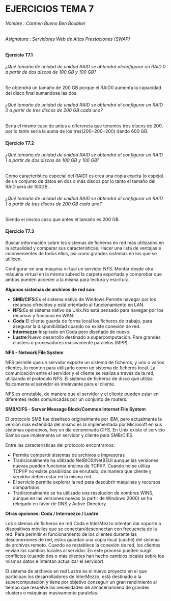
# EJERCICIOS TEMA 7

###### Nombre : Carmen Bueno Ben Boubker
###### Asignatura : Servidores Web de Altas Prestaciones (SWAP)



#### Ejercicio T7.1

###### ¿Qué tamaño de unidad de unidad RAID se obtendrá alconfigurar un RAID 0 a partir de dos discos de 100 GB y 100 GB?

Se obtendrá un tamaño de 200 GB porque el RAID0 aumenta la capacidad del disco final sumandose las dos.

###### ¿Qué tamaño de unidad de unidad RAID se obtendrá al configurar un RAID 0 a partir de tres discos de 200 GB cada uno?

Seria el mismo caso de antes a diferencia que tenemos tres discos de 200, por lo tanto seria la suma de los tres(200+200+200) dando 600 GB.

#### Ejercicio T7.2

###### ¿Qué tamaño de unidad de unidad RAID se obtendrá al configurar un RAID 1 a partir de dos discos de 100 GB y 100 GB?

Como característica especial del RAID1 es crea una copia exacta (o espejo) de un conjunto de datos en dos o más discos por lo tanto el tamaño del RAID será de 100GB .

###### ¿Qué tamaño de unidad de unidad RAID se obtendrá al configurar un RAID 1 a partir de tres discos de 200 GB cada uno?

Siendo el mismo caso que antes el tamaño es 200 GB.

#### Ejercicio T7.3

Buscar información sobre los sistemas de ficheros en red más utilizados en la actualidad y comparar sus características. Hacer una lista de ventajas e inconvenientes de todos ellos, así como grandes sistemas en los que se utilicen.

Configurar en una máquina virtual un servidor NFS. Montar desde otra máquina virtual en la misma subred la carpeta exportada y comprobar que ambas pueden acceder a la misma para lectura y escritura.

**Algunos sistemas de archivos de red son:**


- **SMB/CIFS**:Es el sistema nativo de Windows.Permite navegar por los recursos ofrecidos y está orientado al funcionamiento en LAN.
- **NFS**:Es el sistema nativo de Unix.No está pensado para navegar por los recursos y funciona en WAN.
- **Coda**:El cliente guarda de forma local los ficheros de trabajo, para asegurar la disponibilidad cuando no existe conexión de red.
- **Intermezzo**:Inspirado en Coda pero diseñado de nuevo.
- **Lustre**:Nuevo desarrollo destinado a supercomputación. Para grandes clusters o procesadores masivamente paralelos (MPP).




**NFS - Network File System**

NFS permite que un servidor exporte un sistema de ficheros, y uno o varios clientes, lo monten para utilizarlo como un sistema de ficheros local. La comunicación entre el servidor y el cliente se realiza a través de la red, utilizando el protocolo NFS. El sistema de ficheros de disco que utiliza físicamente el servidor es irrelevante para el cliente.

NFS es enrutable, de manera que el servidor y el cliente pueden estar en diferentes redes comunicadas por un conjunto de routers.



**SMB/CIFS - Server Message Block/Common Internet File System**

El protocolo SMB fue diseñado originalmente por IBM, pero actualmente la versión más extendida del mismo es la implementada por Microsoft en sus sistemas operativos, hoy en día denominada CIFS. En Unix existe el servicio Samba que implementa un servidor y cliente para SMB/CIFS.

Entre las características del protocolo encontramos:

- Permite compartir sistemas de archivos e impresoras
- Tradicionalmente ha utilizado NetBIOS/NetBEUI aunque las versiones nuevas pueden funcionar encima de TCP/IP. Cuando no se utiliza     TCP/IP no existe posibilidad de enrutado, de manera que cliente y servidor deben estar en la misma red.
- El servicio permite explorar la red para descubrir máquinas y recursos compartidos.
- Tradicionalmente se ha utilizado una resolución de nombres WINS, aunque en las versiones nuevas (a partir de Windows 2000) se ha relegado en favor de DNS y Active Directory.


**Otras opciones: Coda / Intermezzo / Lustre**

Los sistemas de ficheros en red Coda e InterMezzo intentan dar soporte a dispositivos móviles que se conectan/desconectan con frecuencia de la red. Para permitir el funcionamiento de los clientes durante las desconexiones de red, estos guardan una copia local (caché) del sistema de archivos remoto. Cuando se restablece la conexión de red, los clientes envian los cambios locales al servidor. En este proceso pueden surgir conflictos (cuando dos o más clientes han hecho cambios locales sobre los mismos datos e intentan actualizar el servidor).

El sistema de archivos en red Lustre es el nuevo proyecto en el que participan los desarrolladores de InterMezzo, está destinado a la supercomputación y
tiene por objetivo conseguir un gran rendimiento al tiempo que resuelve las necesidades de almacenamieno de grandes clusters o máquinas masivamente paralelas.

